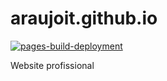 # araujoit.github.io
[![pages-build-deployment](https://github.com/araujoit/araujoit.github.io/actions/workflows/pages/pages-build-deployment/badge.svg)](https://github.com/araujoit/araujoit.github.io/actions/workflows/pages/pages-build-deployment)

Website profissional